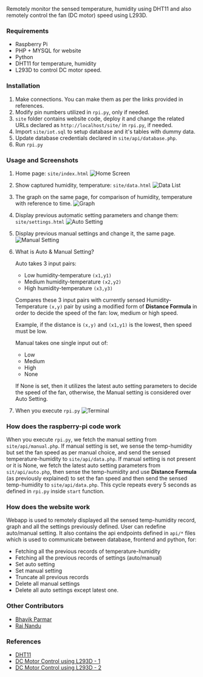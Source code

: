 Remotely monitor the sensed temperature, humidity using DHT11 and also remotely control the fan (DC motor) speed using L293D.

### Requirements
* Raspberry Pi
* PHP + MYSQL for website
* Python
* DHT11 for temperature, humidity
* L293D to control DC motor speed.

### Installation

1. Make connections. You can make them as per the links provided in references.
2. Modify pin numbers utilized in `rpi.py`, only if needed.
3. `site` folder contains website code, deploy it and change the related URLs declared as `http://localhost/site/` in `rpi.py`, if needed.
4. Import `site/iot.sql` to setup database and it's tables with dummy data.
5. Update database credentials declared in `site/api/database.php`.
6. Run `rpi.py`

### Usage and Screenshots

1. Home page: `site/index.html`
![Home Screen](https://i.snag.gy/zVjRWa.jpg)

2. Show captured humidity, temperature: `site/data.html`
![Data List](https://i.snag.gy/sWlneP.jpg)

3. The graph on the same page, for comparison of humidity, temperature with reference to time.
![Graph](https://i.snag.gy/EXeGjC.jpg)

4. Display previous automatic setting parameters and change them: `site/settings.html`
![Auto Setting](https://i.snag.gy/CylK4Z.jpg)

5. Display previous manual settings and change it, the same page.
![Manual Setting](https://i.snag.gy/YkedFs.jpg)

6. What is Auto & Manual Setting?

    Auto takes 3 input pairs:
    
    * Low humidity-temperature `(x1,y1)`
    * Medium humidity-temperature `(x2,y2)`
    * High humidity-temperature `(x3,y3)`
    
    Compares these 3 input pairs with currently sensed Humidity-Temperature `(x,y)` pair by using a modified form of **Distance Formula** in order to decide the speed of the fan: low, medium or high speed. 
    
    Example, if the distance is `(x,y)` and `(x1,y1)` is the lowest, then speed must be low.
    
    Manual takes one single input out of:
    * Low
    * Medium
    * High
    * None
    
    If None is set, then it utilizes the latest auto setting parameters to decide the speed of the fan, otherwise, the Manual setting is considered over Auto Setting.

7. When you execute `rpi.py`
![Terminal](https://i.snag.gy/3lTvOA.jpg)

### How does the raspberry-pi code work
When you execute `rpi.py`, we fetch the manual setting from `site/api/manual.php`. 
If manual setting is set, we sense the temp-humidity but set the fan speed as per manual choice, and send the sensed temperature-humidity to `site/api/data.php`.
If manual setting is not present or it is None, we fetch the latest auto setting parameters from `sit/api/auto.php`, then sense the temp-humidity and use **Distance Formula** (as previously explained) to set the fan speed and then send the sensed temp-humidity to `site/api/data.php`.
This cycle repeats every 5 seconds as defined in `rpi.py` inside `start` function.

### How does the website work
Webapp is used to remotely displayed all the sensed temp-humidity record, graph and all the settings previously defined. User can redefine auto/manual setting. It also contains the api endpoints defined in `api/*` files which is used to communicate between database, frontend and python, for: 
* Fetching all the previous records of temperature-humidity
* Fetching all the previous records of settings (auto/manual)
* Set auto setting
* Set manual setting
* Truncate all previous records
* Delete all manual settings
* Delete all auto settings except latest one.
### Other Contributors

* [Bhavik Parmar]( https://github.com/bp1807)
* [Raj Nandu]( https://github.com/raj-nandu)

### References
* [DHT11]( http://www.circuitbasics.com/how-to-set-up-the-dht11-humidity-sensor-on-the-raspberry-pi/)
* [DC Motor Control using L293D - 1]( https://www.instructables.com/id/DC-Motor-Control-With-Raspberry-Pi-and-L293D/)
* [DC Motor Control using L293D - 2]( http://www.rhydolabz.com/wiki/?p=11288)
